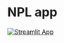 # NPL app
[![Streamlit App](https://static.streamlit.io/badges/streamlit_badge_black_white.svg)](https://share.streamlit.io/matiasriihiaho/machinelearning/main/ml_app.py)
